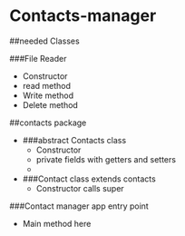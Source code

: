 # Contacts-manager

##needed Classes

 ###File Reader

- Constructor
- read method
- Write method
- Delete method

##contacts package

- ###abstract Contacts class
    - Constructor
  - private fields with getters and setters
  -   
- ###Contact class extends contacts
    - Constructor calls super


###Contact manager app entry point

- Main method here